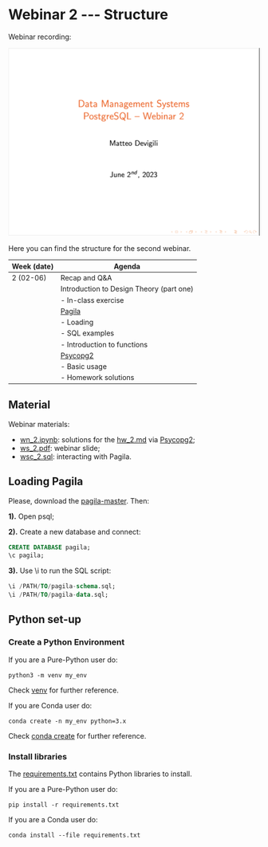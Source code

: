 # Webinar 2 --- Structure

Webinar recording:

![webinar-2](img/webinar2.png)

Here you can find the structure for the second webinar.

| **Week (date)** | **Agenda**                                       |
|-----------------|--------------------------------------------------|
| 2 (02-06)       | Recap and Q&A                                    |
|                 | Introduction to Design Theory (part one)         |
|                 | - In-class exercise                              |
|                 | [Pagila](https://github.com/devrimgunduz/pagila) |
|                 | - Loading                                        |
|                 | - SQL examples                                   |
|                 | - Introduction to functions                      |
|                 | [Psycopg2](https://www.psycopg.org/docs/)        |
|                 | - Basic usage                                    |
|                 | - Homework solutions                             |

## Material

Webinar materials:

* [wn_2.ipynb](https://github.com/mattDevigili/dms-smm695/blob/master/week-2/webinar-2/wn_2.ipynb): solutions for the [hw_2.md](https://mattdevigili.github.io/dms-smm695/week-2/hw_2.html) via [Psycopg2](https://www.psycopg.org/docs/);
* [ws_2.pdf](https://github.com/mattDevigili/dms-smm695/blob/master/week-2/webinar-2/ws_2.pdf): webinar slide;
* [wsc_2.sql](https://github.com/mattDevigili/dms-smm695/blob/master/week-2/webinar-2/wsc_2.sql): interacting with Pagila.

## Loading Pagila

Please, download the [pagila-master](https://github.com/devrimgunduz/pagila/archive/refs/heads/master.zip). Then:

**1).** Open psql;

**2).** Create a new database and connect:

```sql
CREATE DATABASE pagila;
\c pagila;
```

**3).** Use \i to run the SQL script:

```sql
\i /PATH/TO/pagila-schema.sql;
\i /PATH/TO/pagila-data.sql;
```

## Python set-up

### Create a Python Environment

If you are a Pure-Python user do:

```{python}
python3 -m venv my_env
```

Check [venv](https://docs.python.org/3/library/venv.html) for further reference.

If you are Conda user do:

```{python}
conda create -n my_env python=3.x
```

Check [conda create](https://docs.conda.io/projects/conda/en/latest/user-guide/tasks/manage-environments.html#creating-an-environment-with-commands) for further reference.

### Install libraries

The [requirements.txt](https://github.com/mattDevigili/dms-smm695/blob/master/environment/requirements.txt) contains Python libraries to install.

If you are a Pure-Python user do:

```{python}
pip install -r requirements.txt
```

If you are a Conda user do:

```{python}
conda install --file requirements.txt
```
